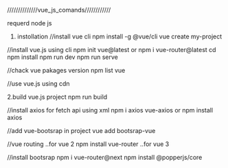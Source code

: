 //////////////vue_js_comands////////////

requerd node js

1. instollation
//install vue cli
npm install -g @vue/cli
vue create my-project
	
//install vue.js using cli
npm init vue@latest or npm i vue-router@latest
cd <your-project-name>
npm install
npm run dev
npm run serve

//chack vue pakages version 
npm list vue

//use vue.js using cdn
<script src="https://unpkg.com/vue@3/dist/vue.global.js"></script>

2.build vue.js project
npm run build

//install axios for fetch api using xml
npm i axios vue-axios or npm install axios

//add vue-bootsrap in project 
vue add bootsrap-vue

//vue routing 
..for vue 2
npm install vue-router
..for vue 3

//install bootsrap 
npm i vue-router@next
npm install @popperjs/core
